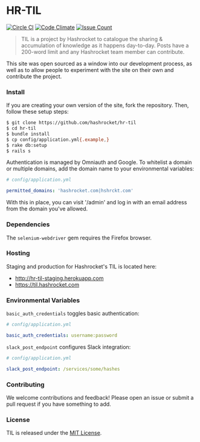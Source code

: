 # HR-TIL

[![Circle CI](https://circleci.com/gh/hashrocket/hr-til.svg?style=svg)](https://circleci.com/gh/hashrocket/hr-til) [![Code Climate](https://codeclimate.com/github/hashrocket/hr-til/badges/gpa.svg)](https://codeclimate.com/github/hashrocket/hr-til) [![Issue Count](https://codeclimate.com/github/hashrocket/hr-til/badges/issue_count.svg)](https://codeclimate.com/github/hashrocket/hr-til)

> TIL is a project by Hashrocket to catalogue the sharing & accumulation of
> knowledge as it happens day-to-day. Posts have a 200-word limit and any
> Hashrocket team member can contribute.

This site was open sourced as a window into our development process, as well as
to allow people to experiment with the site on their own and contribute the
project.

### Install

If you are creating your own version of the site, fork the repository. Then,
follow these setup steps:

```sh
$ git clone https://github.com/hashrocket/hr-til
$ cd hr-til
$ bundle install
$ cp config/application.yml{.example,}
$ rake db:setup
$ rails s
```

Authentication is managed by Omniauth and Google. To whitelist a domain or multiple domains, add the domain name to your environmental variables:

```yml
# config/application.yml

permitted_domains: 'hashrocket.com|hshrckt.com'
```

With this in place, you can visit '/admin' and log in with an email address from
the domain you've allowed.

### Dependencies

The `selenium-webdriver` gem requires the Firefox browser.

### Hosting

Staging and production for Hashrocket's TIL is located here:

* http://hr-til-staging.herokuapp.com
* https://til.hashrocket.com

### Environmental Variables

`basic_auth_credentials` toggles basic authentication:

```yml
# config/application.yml

basic_auth_credentials: username:password
```

`slack_post_endpoint` configures Slack integration:

```yml
# config/application.yml

slack_post_endpoint: /services/some/hashes
```

### Contributing

We welcome contributions and feedback! Please open an issue or submit a pull
request if you have something to add.

### License

TIL is released under the [MIT License](http://www.opensource.org/licenses/MIT).
